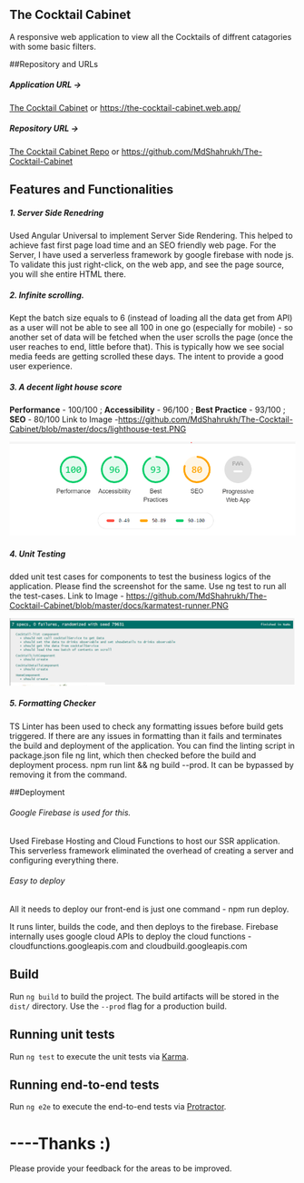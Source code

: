 ##  The Cocktail Cabinet

A responsive web application to view all the Cocktails of diffrent catagories with some basic filters.

##Repository and URLs

##### Application URL -> 
[The Cocktail Cabinet](https://the-cocktail-cabinet.web.app/) or
https://the-cocktail-cabinet.web.app/

##### Repository URL -> 
[The Cocktail Cabinet Repo](https://github.com/MdShahrukh/The-Cocktail-Cabinet) or
https://github.com/MdShahrukh/The-Cocktail-Cabinet


## Features and Functionalities
 ##### 1. Server Side Renedring
Used Angular Universal to implement Server Side Rendering. This helped to achieve fast first page load time and an SEO friendly web page. For the Server, I have used a serverless framework by google firebase with node js. To validate this just right-click, on the web app, and see the page source, you will she entire HTML there.

##### 2. Infinite scrolling.
Kept the batch size equals to 6 (instead of loading all the data get from API) as a user will not be able to see all 100 in one go (especially for mobile) - so another set of data will be fetched when the user scrolls the page (once the user reaches to end, little before that). This is typically how we see social media feeds are getting scrolled these days. The intent to provide a good user experience.

##### 3. A decent light house score
**Performance** - 100/100 ; **Accessibility** - 96/100 ; **Best Practice** - 93/100 ; **SEO** - 80/100
 Link to Image -https://github.com/MdShahrukh/The-Cocktail-Cabinet/blob/master/docs/lighthouse-test.PNG

![](https://github.com/MdShahrukh/The-Cocktail-Cabinet/blob/master/docs/lighthouse-test.PNG)

##### 4. Unit Testing 
dded unit test cases for components to test the business logics of the application. Please find the screenshot for the same. Use ng test to run all the test-cases.
Link to Image - https://github.com/MdShahrukh/The-Cocktail-Cabinet/blob/master/docs/karmatest-runner.PNG

![](https://github.com/MdShahrukh/The-Cocktail-Cabinet/blob/master/docs/karmatest-runner.PNG)

##### 5. Formatting Checker

TS Linter has been used to check any formatting issues before build gets triggered. If there are any issues in formatting than it fails and terminates the build and deployment of the application. You can find the linting script in package.json file ng lint, which then checked before the build and deployment process. npm run lint && ng build --prod. It can be bypassed by removing it from the command.

##Deployment

###### Google Firebase is used for this.
Used Firebase Hosting and Cloud Functions to host our SSR application. This serverless framework eliminated the overhead of creating a server and configuring everything there.

###### Easy to deploy
All it needs to deploy our front-end is just one command - npm run deploy.

It runs linter, builds the code, and then deploys to the firebase. 
Firebase internally uses google cloud APIs to deploy the cloud functions - cloudfunctions.googleapis.com and cloudbuild.googleapis.com

## Build

Run `ng build` to build the project. The build artifacts will be stored in the `dist/` directory. Use the `--prod` flag for a production build.

## Running unit tests

Run `ng test` to execute the unit tests via [Karma](https://karma-runner.github.io).

## Running end-to-end tests

Run `ng e2e` to execute the end-to-end tests via [Protractor](http://www.protractortest.org/).

# ----Thanks :) 
Please provide your feedback for the areas to be improved.
